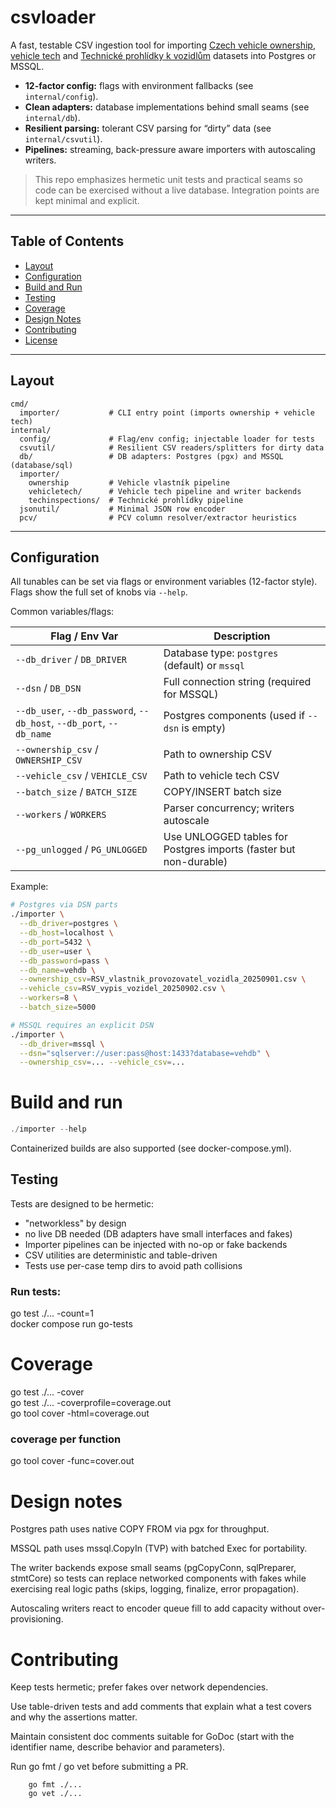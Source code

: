 # csvloader

A fast, testable CSV ingestion tool for importing [Czech vehicle ownership](https://download.dataovozidlech.cz/vypiszregistru/vlastnikprovozovatelvozidla), [vehicle tech](https://download.dataovozidlech.cz/vypiszregistru/technickeprohlidky) and [Technické prohlídky k vozidlům](https://download.dataovozidlech.cz/) datasets into Postgres or MSSQL.

- **12-factor config:** flags with environment fallbacks (see `internal/config`).
- **Clean adapters:** database implementations behind small seams (see `internal/db`).
- **Resilient parsing:** tolerant CSV parsing for “dirty” data (see `internal/csvutil`).
- **Pipelines:** streaming, back-pressure aware importers with autoscaling writers.

> This repo emphasizes hermetic unit tests and practical seams so code can be exercised without a live database. Integration points are kept minimal and explicit.

---

## Table of Contents

- [Layout](#layout)
- [Configuration](#configuration)
- [Build and Run](#build-and-run)
- [Testing](#testing)
- [Coverage](#coverage)
- [Design Notes](#design-notes)
- [Contributing](#contributing)
- [License](#license)

---

## Layout

```text
cmd/
  importer/           # CLI entry point (imports ownership + vehicle tech)
internal/
  config/             # Flag/env config; injectable loader for tests
  csvutil/            # Resilient CSV readers/splitters for dirty data
  db/                 # DB adapters: Postgres (pgx) and MSSQL (database/sql)
  importer/
    ownership         # Vehicle vlastník pipeline
    vehicletech/      # Vehicle tech pipeline and writer backends
    techinspections/  # Technické prohlídky pipeline
  jsonutil/           # Minimal JSON row encoder
  pcv/                # PCV column resolver/extractor heuristics
```

---

## Configuration

All tunables can be set via flags or environment variables (12-factor style). Flags show the full set of knobs via `--help`.

Common variables/flags:

| Flag / Env Var                                                      | Description                                                       |
| ------------------------------------------------------------------- | ----------------------------------------------------------------- |
| `--db_driver` / `DB_DRIVER`                                         | Database type: `postgres` (default) or `mssql`                    |
| `--dsn` / `DB_DSN`                                                  | Full connection string (required for MSSQL)                       |
| `--db_user`, `--db_password`, `--db_host`, `--db_port`, `--db_name` | Postgres components (used if `--dsn` is empty)                    |
| `--ownership_csv` / `OWNERSHIP_CSV`                                 | Path to ownership CSV                                             |
| `--vehicle_csv` / `VEHICLE_CSV`                                     | Path to vehicle tech CSV                                          |
| `--batch_size` / `BATCH_SIZE`                                       | COPY/INSERT batch size                                            |
| `--workers` / `WORKERS`                                             | Parser concurrency; writers autoscale                             |
| `--pg_unlogged` / `PG_UNLOGGED`                                     | Use UNLOGGED tables for Postgres imports (faster but non-durable) |


Example:

```bash
# Postgres via DSN parts
./importer \
  --db_driver=postgres \
  --db_host=localhost \
  --db_port=5432 \
  --db_user=user \
  --db_password=pass \
  --db_name=vehdb \
  --ownership_csv=RSV_vlastnik_provozovatel_vozidla_20250901.csv \
  --vehicle_csv=RSV_vypis_vozidel_20250902.csv \
  --workers=8 \
  --batch_size=5000

# MSSQL requires an explicit DSN
./importer \
  --db_driver=mssql \
  --dsn="sqlserver://user:pass@host:1433?database=vehdb" \
  --ownership_csv=... --vehicle_csv=...
```
# Build and run
```go build -o importer ./cmd/importer
./importer --help

```
Containerized builds are also supported (see docker-compose.yml).


## Testing

Tests are designed to be hermetic:

 - "networkless" by design
 - no live DB needed (DB adapters have small interfaces and fakes)
 - Importer pipelines can be injected with no-op or fake backends
 - CSV utilities are deterministic and table-driven
 - Tests use per-case temp dirs to avoid path collisions

### Run tests:
go test ./... -count=1  
docker compose run go-tests  

# Coverage
go test ./... -cover  
go test ./... -coverprofile=coverage.out  
go tool cover -html=coverage.out  
### coverage per function
go tool cover -func=cover.out

# Design notes

Postgres path uses native COPY FROM via pgx for throughput.<br>  

MSSQL path uses mssql.CopyIn (TVP) with batched Exec for portability.<br>

The writer backends expose small seams (pgCopyConn, sqlPreparer, stmtCore) so tests can replace networked components with fakes while exercising real logic paths (skips, logging, finalize, error propagation).<br>

Autoscaling writers react to encoder queue fill to add capacity without over-provisioning.

# Contributing

Keep tests hermetic; prefer fakes over network dependencies.

Use table-driven tests and add comments that explain what a test covers and why the assertions matter.

Maintain consistent doc comments suitable for GoDoc (start with the identifier name, describe behavior and parameters).

Run go fmt / go vet before submitting a PR.
```
    go fmt ./...
    go vet ./...
```
